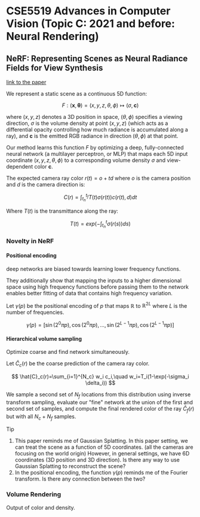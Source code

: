 # CSE5519 Advances in Computer Vision (Topic C: 2021 and before: Neural Rendering)

## NeRF: Representing Scenes as Neural Radiance Fields for View Synthesis

[link to the paper](https://arxiv.org/pdf/2003.08934)

We represent a static scene as a continuous 5D function:

$$
F: (\mathbf{x}, \boldsymbol{\theta}) = (x, y, z, \theta, \phi) \mapsto (\sigma, \mathbf{c})
$$

where $(x, y, z)$ denotes a 3D position in space, $(\theta, \phi)$ specifies a viewing direction, $\sigma$ is the volume density at point $(x, y, z)$ (which acts as a differential opacity controlling how much radiance is accumulated along a ray), and $\mathbf{c}$ is the emitted RGB radiance in direction $(\theta, \phi)$ at that point.

Our method learns this function $F$ by optimizing a deep, fully-connected neural network (a multilayer perceptron, or MLP) that maps each 5D input coordinate $(x, y, z, \theta, \phi)$ to a corresponding volume density $\sigma$ and view-dependent color $\mathbf{c}$.

The expected camera ray color $r(t)=o+td$ where $o$ is the camera position and $d$ is the camera direction is:

$$
C(r)=\int_{t_n}^{t_f} T(t) \sigma(r(t)) c(r(t), d) d t
$$

Where $T(t)$ is the transmittance along the ray:

$$
T(t)=exp\left(-\int_{t_n}^{t} \sigma(r(s)) d s\right)
$$

### Novelty in NeRF

#### Positional encoding

deep networks are biased towards learning lower frequency functions.

They additionally show that mapping the inputs to a higher
dimensional space using high frequency functions before passing them to the network enables better fitting of data that contains high frequency variation.

Let $\gamma(p)$ be the positional encoding of $p$ that maps $\mathbb{R}$ to $\mathbb{R}^{2L}$ where $L$ is the number of frequencies.

$$
\gamma(p)=\left[\sin\left(2^0\pi p\right), \cos\left(2^0\pi p\right), \ldots, \sin\left(2^{L-1}\pi p\right), \cos\left(2^{L-1}\pi p\right)\right]
$$

#### Hierarchical volume sampling

Optimize coarse and find network simultaneously.

Let $\hat{C}_c(r)$ be the coarse prediction of the camera ray color.

$$
\hat{C}_c(r)=\sum_{i=1}^{N_c} w_i c_i,\quad w_i=T_i(1-\exp(-\sigma_i \delta_i))
$$

We sample a second set of $N_f$ locations from this distribution
using inverse transform sampling, evaluate our "fine" network at the union of the first and second set of samples, and compute the final rendered color of the ray $\hat{C}_f(r)$ but with all $N_c+N_f$ samples.

> [!TIP]
>
> 1. This paper reminds me of Gaussian Splatting. In this paper setting, we can treat the scene as a function of 5D coordinates. (all the cameras are focusing on the world origin) However, in general settings, we have 6D coordinates (3D position and 3D direction). Is there any way to use Gaussian Splatting to reconstruct the scene?
> 2. In the positional encoding, the function $\gamma(p)$ reminds me of the Fourier transform. Is there any connection between the two?

### Volume Rendering

Output of color and density.